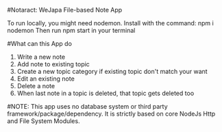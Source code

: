 #Notaract: WeJapa File-based Note App

To run locally, you might need nodemon. Install with the command: npm i nodemon
Then run npm start in your terminal

#What can this App do

1. Write a new note
2. Add note to existing topic
3. Create a new topic category if existing topic don't match your want
4. Edit an existing note
5. Delete a note
6. When last note in a topic is deleted, that topic gets deleted too


#NOTE: This app uses no database system or third party framework/package/dependency. It is strictly based on core NodeJs Http and File System Modules.
